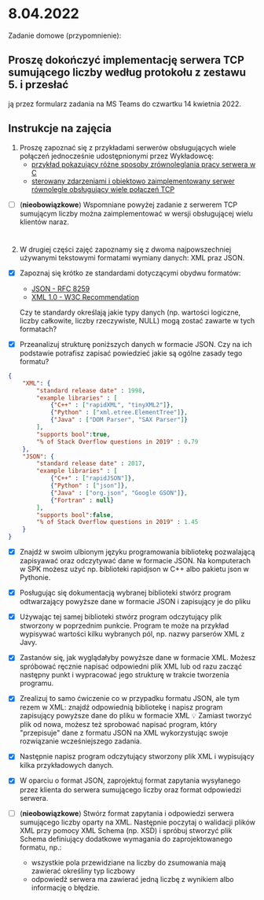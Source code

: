 # 8.04.2022
Zadanie domowe (przypomnienie):

## Proszę dokończyć implementację serwera TCP sumującego liczby według protokołu z zestawu 5. i przesłać
ją przez formularz zadania na MS Teams do czwartku 14 kwietnia 2022.

## Instrukcje na zajęcia
1. Proszę zapoznać się z przykładami serwerów obsługujących wiele połączeń jednocześnie
udostępnionymi przez Wykładowcę:
   - [przykład pokazujący różne sposoby zrównoleglania pracy serwera w C](https://users.uj.edu.pl/~palacz/edu/202122-PS/rot13_server.c)
   - [sterowany zdarzeniami i obiektowo zaimplementowany serwer równolegle obsługujący wiele połączeń TCP](https://users.uj.edu.pl/~palacz/edu/202122-PS/rot13_server.py)

- [ ] (**nieobowiązkowe**) Wspomniane powyżej zadanie z serwerem TCP sumującym liczby można zaimplementować w wersji obsługującej wielu klientów naraz.

# 

2. W drugiej części zajęć zapoznamy się z dwoma najpowszechniej używanymi tekstowymi formatami wymiany danych: XML praz JSON.

- [x] Zapoznaj się krótko ze standardami dotyczącymi obydwu formatów:
    - [JSON - RFC 8259](https://tools.ietf.org/html/rfc8259)
    - [XML 1.0 - W3C Recommendation](https://www.w3.org/TR/xml/)

    Czy te standardy określają jakie typy danych (np. wartości logiczne, liczby całkowite, liczby rzeczywiste, NULL) mogą zostać zawarte w tych formatach?

- [x] Przeanalizuj strukturę poniższych danych w formacie JSON. Czy na ich podstawie potrafisz zapisać powiedzieć jakie są ogólne zasady tego formatu?

```json
{
    "XML": {
        "standard release date" : 1998,
        "example libraries" : [
            {"C++" : ["rapidXML", "tinyXML2"]},
            {"Python" : ["xml.etree.ElementTree"]},
            {"Java" : ["DOM Parser", "SAX Parser"]}
        ],
        "supports bool":true,
        "% of Stack Overflow questions in 2019" : 0.79
    },
    "JSON": {
        "standard release date" : 2017,
        "example libraries" : [
            {"C++" : ["rapidJSON"]},
            {"Python" : ["json"]},
            {"Java" : ["org.json", "Google GSON"]},
            {"Fortran" : null}
        ],
        "supports bool":false,
        "% of Stack Overflow questions in 2019" : 1.45
    }
}
```
- [x] Znajdź w swoim ulbionym języku programowania bibliotekę pozwalającą zapisyawać oraz odczytywać dane w formacie JSON. 
    Na komputerach w SPK możesz użyć np. biblioteki rapidjson w C++ albo pakietu json w Pythonie.

- [x] Posługując się dokumentacją wybranej biblioteki stwórz program odtwarzający powyższe dane w formacie JSON i zapisujący je do pliku
- [x] Używając tej samej biblioteki stwórz program odczytujący plik stworzony w poprzednim punkcie.
    Program te może na przykład wypisywać wartości kilku wybranych pól, np. nazwy parserów XML z Javy.
- [x] Zastanów się, jak wyglądałyby powyższe dane w formacie XML. 
    Możesz spróbować ręcznie napisać odpowiedni plik XML lub od razu zacząć następny punkt i wypracować jego strukturę w trakcie tworzenia programu.

- [x] Zrealizuj to samo ćwiczenie co w przypadku formatu JSON, ale tym rezem w XML: znajdź odpowiednią bibliotekę i napisz program zapisujący powyższe dane do pliku w formacie XML
    :bulb: Zamiast tworzyć plik od nowa, możesz też sprobować napisać program, który "przepisuje" dane z formatu JSON na XML wykorzystując swoje rozwiązanie wcześniejszego zadania.
  
- [x] Następnie napisz program odczytujący stworzony plik XML i wypisujący kilka przykładowych danych.
- [x] W oparciu o format JSON, zaprojektuj format zapytania wysyłanego przez klienta do serwera sumującego liczby oraz format odpowiedzi serwera.
- [ ] (**nieobowiązkowe**) Stwórz format zapytania i odpowiedzi serwera sumującego liczby oparty na XML.
Następnie poczytaj o walidacji plików XML przy pomocy XML Schema (np. XSD) i spróbuj stworzyć plik Schema definiujący dodatkowe wymagania do zaprojektowanego formatu, np.:
    - wszystkie pola przewidziane na liczby do zsumowania mają zawierać określiny typ liczbowy
    - odpowiedź serwera ma zawierać jedną liczbę z wynikiem albo informację o błędzie.